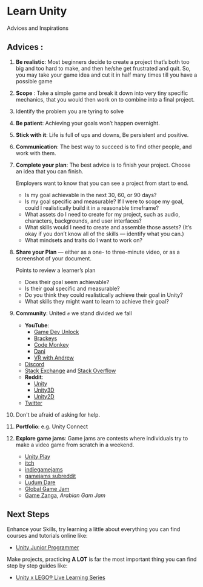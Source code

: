 # Learn Unity

Advices and Inspirations

## Advices : 

1) **Be realistic**: 
    Most beginners decide to create a project that’s both too big and too hard to make, and then he/she get frustrated and quit. 
    So, you may take your game idea and cut it in half many times till you have a possible game

2) **Scope** : 
    Take a simple game and break it down into very tiny specific mechanics, that you would then work on to combine into a final project.

3) Identify the problem you are tyring to solve 
4) **Be patient**: Achieving your goals won’t happen overnight. 
5) **Stick with it**: Life is full of ups and downs, Be persistent and positive.
6) **Communication**: The best way to succeed is to find other people, and work with them. 
7) **Complete your plan**: The best advice is to finish your project. 
    Choose an idea that you can finish.
    
    Employers want to know that you can see a project from start to end.
    
    - Is my goal achievable in the next 30, 60, or 90 days? 
    - Is my goal specific and measurable?
    If I were to scope my goal, could I realistically build it in a reasonable timeframe? 
    - What assets do I need to create for my project, such as audio, characters, backgrounds, and user interfaces? 
    - What skills would I need to create and assemble those assets? (It’s okay if you don’t know all of the skills — identify what you can.) 
    - What mindsets and traits do I want to work on? 
     
8) **Share your Plan** — either as a one- to three-minute video, or as a screenshot of your document.

    Points to review a learner’s plan

    - Does their goal seem achievable? 
    - Is their goal specific and measurable? 
    - Do you think they could realistically achieve their goal in Unity? 
    - What skills they might want to learn to achieve their goal?  

9) **Community**: United ✊ we stand divided we fall
    - **YouTube**: 
      - [Game Dev Unlock](https://www.youtube.com/channel/UCKP-9R75QFQX-5Au3HyfjzA)
      - [Brackeys](https://www.youtube.com/user/Brackeys)
      - [Code Monkey](https://www.youtube.com/channel/UCFK6NCbuCIVzA6Yj1G_ZqCg)
      - [Dani](https://www.youtube.com/channel/UCIabPXjvT5BVTxRDPCBBOOQ)
      - [VR with Andrew](https://www.youtube.com/channel/UCG8bDPqp3jykCGbx-CiL7VQ)
    - [Discord](https://discord.com/invite/unity)
    - [Stack Exchange](https://gamedev.stackexchange.com/questions/tagged/unity) and [Stack Overflow](https://stackoverflow.com/)
    - **Reddit**:
      - [Unity](https://www.reddit.com/r/unity/)
      - [Unity3D](https://www.reddit.com/r/Unity3D/)
      - [Unity2D](https://www.reddit.com/r/Unity2D/)
    - [Twitter](https://twitter.com/unity3d)

10) Don't be afraid of asking for help. 
11) **Portfolio**: e.g. Unity Connect 
12) **Explore game jams**: 
    Game jams are contests where individuals try to make a video game from scratch in a weekend. 
    - [Unity Play](https://play.unity.com/discover/all-showcases)
    - [itch](https://itch.io/jams)
    - [indiegamejams](http://www.indiegamejams.com/)
    - [gamejams subreddit](https://www.reddit.com/r/gamejams/)
    - [Ludum Dare](https://ldjam.com/)
    - [Global Game Jam](https://globalgamejam.org/)
    - [Game Zanga](https://www.gamezanga.net), *Arabian Gam Jam*



## Next Steps

Enhance your Skills, try learning a little about everything
you can find courses and tutorials online like: 
- [Unity Junior Programmer](https://learn.unity.com/pathway/junior-programmer)

Make projects, practicing **A LOT** is far the most important thing
you can find step by step guides like:
- [Unity x LEGO® Live Learning Series](https://learn.unity.com/project/unity-x-lego-r-live-learning-series)


